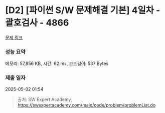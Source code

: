 # [D2] [파이썬 S/W 문제해결 기본] 4일차 - 괄호검사 - 4866 

[문제 링크](https://swexpertacademy.com/main/code/problem/problemDetail.do?contestProbId=AWTQVdd6QToDFAVT) 

### 성능 요약

메모리: 57,856 KB, 시간: 62 ms, 코드길이: 537 Bytes

### 제출 일자

2025-05-02 01:54



> 출처: SW Expert Academy, https://swexpertacademy.com/main/code/problem/problemList.do